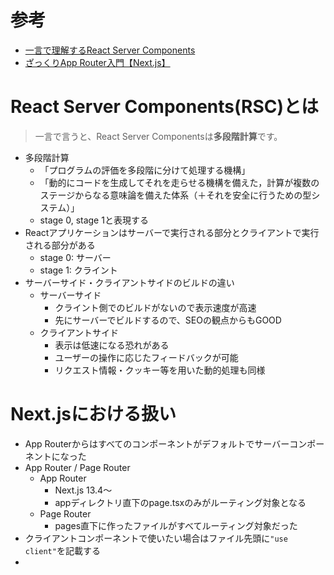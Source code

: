 # 参考
- [一言で理解するReact Server Components](https://zenn.dev/uhyo/articles/react-server-components-multi-stage)
- [ざっくりApp Router入門【Next.js】](https://zenn.dev/yamadadayo123/articles/6cb4f586de0183)

# React Server Components(RSC)とは
> 一言で言うと、React Server Componentsは**多段階計算**です。

- 多段階計算
  - 「プログラムの評価を多段階に分けて処理する機構」
  - 「動的にコードを生成してそれを走らせる機構を備えた，計算が複数のステージからなる意味論を備えた体系（＋それを安全に行うための型システム）」
  - stage 0, stage 1と表現する
- Reactアプリケーションはサーバーで実行される部分とクライアントで実行される部分がある
  - stage 0: サーバー
  - stage 1: クライント
- サーバーサイド・クライアントサイドのビルドの違い
  - サーバーサイド  
    - クライント側でのビルドがないので表示速度が高速
    - 先にサーバーでビルドするので、SEOの観点からもGOOD
  - クライアントサイド
    - 表示は低速になる恐れがある
    - ユーザーの操作に応じたフィードバックが可能
    - リクエスト情報・クッキー等を用いた動的処理も同様
# Next.jsにおける扱い
- App Routerからはすべてのコンポーネントがデフォルトでサーバーコンポーネントになった
- App Router / Page Router
  - App Router
    - Next.js 13.4〜
    - appディレクトリ直下のpage.tsxのみがルーティング対象となる
  - Page Router
    - pages直下に作ったファイルがすべてルーティング対象だった
- クライアントコンポーネントで使いたい場合はファイル先頭に`"use client"`を記載する
- 